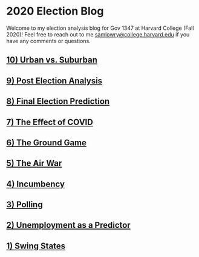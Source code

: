# 2020 Election Blog

Welcome to my election analysis blog for Gov 1347 at Harvard College (Fall 2020)! Feel free to reach out to me samlowry@college.harvard.edu if you have any comments or questions.

## [10) Urban vs. Suburban](posts/10-blog.md)

## [9) Post Election Analysis](posts/09-blog.md)

## [8) Final Election Prediction](posts/08-blog.md)

## [7) The Effect of COVID](posts/07-blog.md)

## [6) The Ground Game](posts/06-blog.md)

## [5) The Air War](posts/05-blog.md)

## [4) Incumbency](posts/04-blog.md)

## [3) Polling](posts/03-blog.md)

## [2) Unemployment as a Predictor](posts/02-blog.md)

## [1) Swing States](posts/01-blog.md)
